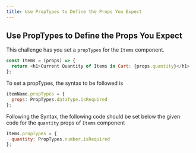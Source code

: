 ```yaml
---
title: Use PropTypes to Define the Props You Expect
---
```

## Use PropTypes to Define the Props You Expect

This challenge has you set a `propTypes` for the `Items` component.
```react.js
const Items = (props) => {
  return <h1>Current Quantity of Items in Cart: {props.quantity}</h1>
};
```

To set a propTypes, the syntax to be followed is
```react.js
itemName.propTypes = {
  props: PropTypes.dataType.isRequired
};
```

Following the Syntax, the following code should be set below the given code for the `quantity` props of `Items` component
```react.js
Items.propTypes = {
  quantity: PropTypes.number.isRequired
};
```

